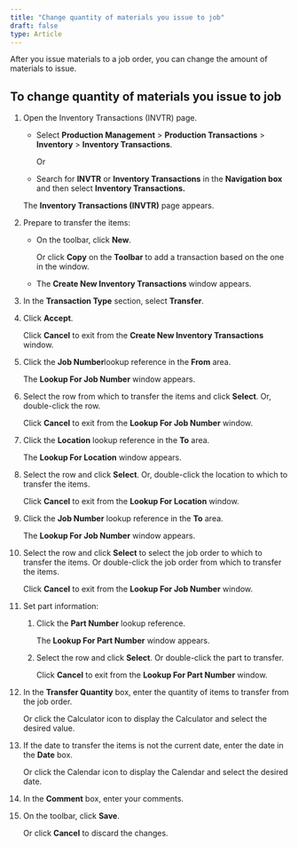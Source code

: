 ```yaml
---
title: "Change quantity of materials you issue to job"
draft: false
type: Article
---
```


After you issue materials to a job order, you can change the amount of materials to issue.

## To change quantity of materials you issue to job

1. Open the Inventory Transactions (INVTR) page.

    - Select **Production Management** > **Production Transactions** > **Inventory** > **Inventory Transactions**.

        Or

    - Search for **INVTR** or **Inventory Transactions** in the **Navigation box** and then select **Inventory Transactions.**

    The **Inventory Transactions (INVTR)** page appears.

2. Prepare to transfer the items:

    -  On the toolbar, click **New**.

        Or click **Copy** on the **Toolbar** to add a transaction based on the one in the window.

    - The **Create New Inventory Transactions** window appears.

3. In the **Transaction Type** section, select **Transfer**.

4. Click **Accept**.

    Click **Cancel** to exit from the **Create New Inventory Transactions** window.

5. Click the **Job Number**lookup reference in the **From** area.

    The **Lookup For Job Number** window appears.

6. Select the row from which to transfer the items and click **Select**. Or, double-click the row.

    Click **Cancel** to exit from the **Lookup For Job Number** window.

7. Click the **Location** lookup reference in the **To** area.

    The **Lookup For Location** window appears.

8. Select the row and click **Select**. Or, double-click the location to which to transfer the items.

    Click **Cancel** to exit from the **Lookup For Location** window.

9. Click the **Job Number** lookup reference in the **To** area.

    The **Lookup For Job Number** window appears.

10. Select the row and click **Select** to select the job order to which to transfer the items. Or double-click the job order from which to transfer the items.

    Click **Cancel** to exit from the **Lookup For Job Number** window.

11. Set part information:

    1. Click the **Part Number** lookup reference.

        The **Lookup For Part Number** window appears.

    2. Select the row and click **Select**. Or double-click the part to transfer.

        Click **Cancel** to exit from the **Lookup For Part Number** window.

12. In the **Transfer Quantity** box, enter the quantity of items to transfer from the job order.

    Or click the Calculator icon to display the Calculator and select the desired value.

13. If the date to transfer the items is not the current date, enter the date in the **Date** box.

    Or click the Calendar icon to display the Calendar and select the desired date.

14. In the **Comment** box, enter your comments.

15. On the toolbar, click **Save**.

    Or click **Cancel** to discard the changes.

​
